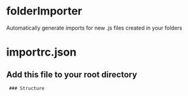 # folderImporter
Automatically generate imports for new .js files created in your folders

# importrc.json
  ## Add this file to your root directory
     ### Structure 
     
